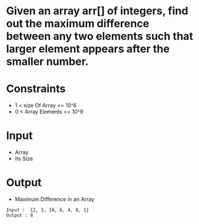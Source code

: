 # Given an array arr[] of integers, find out the maximum difference between any two elements such that larger element appears after the smaller number.

# Constraints

- 1 < size Of Array <= 10^6
- 0 < Array Elements <= 10^9

# Input

- Array
- Its Size

# Output

- Maximum Difference in an Array

```
Input :  {2, 3, 10, 6, 4, 8, 1}
Output : 8

```

